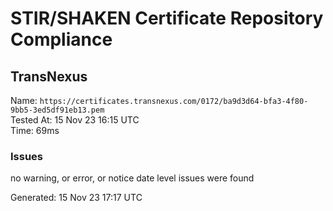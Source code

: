 # STIR/SHAKEN Certificate Repository Compliance

## TransNexus

Name: `https://certificates.transnexus.com/0172/ba9d3d64-bfa3-4f80-9bb5-3ed5df91eb13.pem`\
Tested At: 15 Nov 23 16:15 UTC\
Time: 69ms

### Issues

no warning, or error, or notice date level issues were found

Generated: 15 Nov 23 17:17 UTC